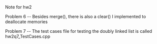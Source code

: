 Note for hw2

Problem 6 -- Besides merge(), there is also a clear() I implemented to deallocate memories

Problem 7 -- The test cases file for testing the doubly linked list is called
             hw2q7_TestCases.cpp
